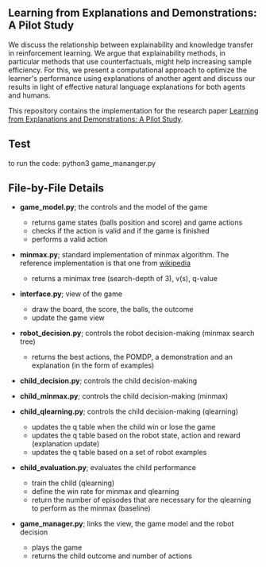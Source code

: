## Learning from Explanations and Demonstrations: A Pilot Study
We discuss the relationship between explainability and knowledge transfer in reinforcement learning. We argue that explainability methods, in particular methods that use counterfactuals, might help increasing sample efficiency. For this, we present a computational approach to optimize the learner's performance using explanations of another agent and discuss our results in light of effective natural language explanations for both agents and humans. 

This repository contains the implementation for the research paper [Learning from Explanations and Demonstrations: A Pilot Study](https://www.aclweb.org/anthology/2020.nl4xai-1.13/).


## Test
to run the code: python3 game_mananger.py

## File-by-File Details

- **game_model.py**;
the controls and the model of the game 
  - returns game states (balls position and score) and game actions
  - checks if the action is valid and if the game is finished
  - performs a valid action

- **minmax.py**;
standard implementation of minmax algorithm. The reference implementation is that one from [wikipedia](https://en.wikipedia.org/wiki/Minimax#Pseudocode)
  - returns a minimax tree (search-depth of 3), v(s), q-value
  
- **interface.py**;
view of the game
  - draw the board, the score, the balls, the outcome
  - update the game view

- **robot_decision.py**;
controls the robot decision-making (minmax search tree)
  - returns the best actions, the POMDP, a demonstration and an explanation (in the form of examples)

- **child_decision.py**;
controls the child decision-making

- **child_minmax.py**;
controls the child decision-making (minmax)

- **child_qlearning.py**;
controls the child decision-making (qlearning)
  - updates the q table when the child win or lose the game
  - updates the q table based on the robot state, action and reward (explanation update)
  - updates the q table based on a set of robot examples

- **child_evaluation.py**;
evaluates the child performance
  - train the child (qlearning)
  - define the win rate for minmax and qlearning
  - return the number of episodes that are necessary for the qlearning to perform as the minmax (baseline)

- **game_manager.py**;
links the view, the game model and the robot decision
  - plays the game
  - returns the child outcome and number of actions

